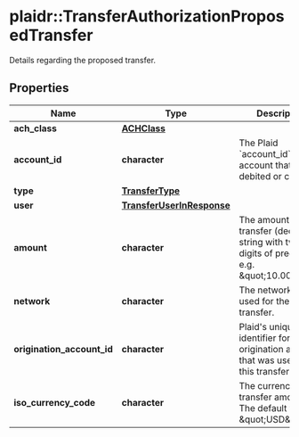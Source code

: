 # plaidr::TransferAuthorizationProposedTransfer

Details regarding the proposed transfer.

## Properties
Name | Type | Description | Notes
------------ | ------------- | ------------- | -------------
**ach_class** | [**ACHClass**](ACHClass.md) |  | 
**account_id** | **character** | The Plaid &#x60;account_id&#x60; for the account that will be debited or credited. | 
**type** | [**TransferType**](TransferType.md) |  | 
**user** | [**TransferUserInResponse**](TransferUserInResponse.md) |  | 
**amount** | **character** | The amount of the transfer (decimal string with two digits of precision e.g. \&quot;10.00\&quot;). | 
**network** | **character** | The network or rails used for the transfer. | 
**origination_account_id** | **character** | Plaid&#39;s unique identifier for the origination account that was used for this transfer. | 
**iso_currency_code** | **character** | The currency of the transfer amount. The default value is \&quot;USD\&quot;. | 


